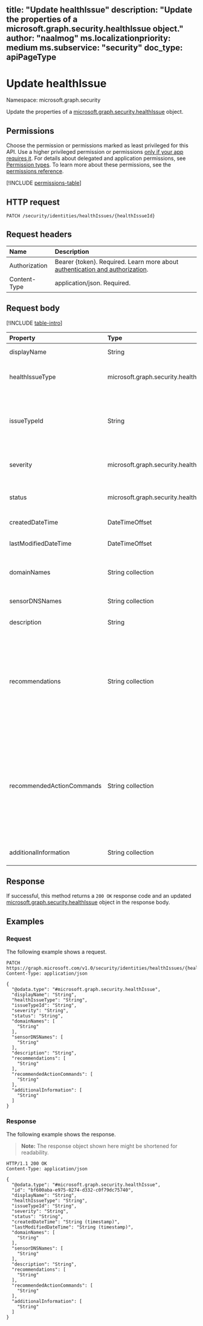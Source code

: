 title: "Update healthIssue"
description: "Update the properties of a microsoft.graph.security.healthIssue object."
author: "naalmog"
ms.localizationpriority: medium
ms.subservice: "security"
doc_type: apiPageType
---

# Update healthIssue

Namespace: microsoft.graph.security



Update the properties of a [microsoft.graph.security.healthIssue](../resources/security-healthissue.md) object.

## Permissions

Choose the permission or permissions marked as least privileged for this API. Use a higher privileged permission or permissions [only if your app requires it](/graph/permissions-overview#best-practices-for-using-microsoft-graph-permissions). For details about delegated and application permissions, see [Permission types](/graph/permissions-overview#permission-types). To learn more about these permissions, see the [permissions reference](/graph/permissions-reference).

<!-- {
  "blockType": "permissions",
  "name": "security-healthissue-update-permissions"
}
-->
[!INCLUDE [permissions-table](../includes/permissions/security-healthissue-update-permissions.md)]

## HTTP request

<!-- {
  "blockType": "ignored"
}
-->
``` http
PATCH /security/identities/healthIssues/{healthIssueId}
```

## Request headers

|Name|Description|
|:---|:---|
|Authorization|Bearer {token}. Required. Learn more about [authentication and authorization](/graph/auth/auth-concepts).|
|Content-Type|application/json. Required.|

## Request body

[!INCLUDE [table-intro](../../includes/update-property-table-intro.md)]


|Property|Type|Description|
|:---|:---|:---|
|displayName|String|The display name of the health issue. Required.|
|healthIssueType|microsoft.graph.security.healthIssueType|The type of the health issue. The possible values are: `sensor`, `global`, `unknownFutureValue`. Optional.|
|issueTypeId|String|The type identifier of the health issue. You can find a comprehensive list of all health issues and their identifiers at the following link: https://go.microsoft.com/fwlink/?linkid=2245397. Optional.|
|severity|microsoft.graph.security.healthIssueSeverity| The severity of the health issue. The possible values are: `low`, `medium`, `high`, `unknownFutureValue`. Optional.|
|status|microsoft.graph.security.healthIssueStatus|The status of the health issue. The possible values are: `open`, `closed`, `suppressed`, `unknownFutureValue`. Optional.|
|createdDateTime|DateTimeOffset|The date and time of when the health issue was generated.|
|lastModifiedDateTime|DateTimeOffset|The date and time of when the health issue was last updated. Required.|
|domainNames|String collection|List of the fully qualified domain name of the domains or the sensors the health issue is realated to. Optional.|
|sensorDNSNames|String collection|List of the dns names of the sensors the health issue is realated to. Optional.|
|description|String|More detailed information on the health issue. Required.|
|recommendations|String collection|This field contains a list of recommended actions that can be taken to resolve the issue. These actions may include instructions on how to investigate the issue further, and they are not limited to pre-written responses. The recommended actions are intended to provide guidance on how to address the issue effectively and efficiently. Required.|
|recommendedActionCommands|String collection|This field may contain a list of commands from the product's PowerShell Module that can be used to resolve the issue, if available. If there are no commands that can be used to solve the issue, the field will be left empty. The commands, if present, are intended to provide a quick and efficient way to address the issue. These commands will be executed in order for the single recommended fix. Required.|
|additionalInformation|String collection|Additional information on the issue, such as a list of items to fix. Required.|



## Response

If successful, this method returns a `200 OK` response code and an updated [microsoft.graph.security.healthIssue](../resources/security-healthissue.md) object in the response body.

## Examples

### Request

The following example shows a request.
<!-- {
  "blockType": "request",
  "name": "update_healthissue"
}
-->
``` http
PATCH https://graph.microsoft.com/v1.0/security/identities/healthIssues/{healthIssueId}
Content-Type: application/json

{
  "@odata.type": "#microsoft.graph.security.healthIssue",
  "displayName": "String",
  "healthIssueType": "String",
  "issueTypeId": "String",
  "severity": "String",
  "status": "String",
  "domainNames": [
    "String"
  ],
  "sensorDNSNames": [
    "String"
  ],
  "description": "String",
  "recommendations": [
    "String"
  ],
  "recommendedActionCommands": [
    "String"
  ],
  "additionalInformation": [
    "String"
  ]
}
```


### Response

The following example shows the response.
>**Note:** The response object shown here might be shortened for readability.
<!-- {
  "blockType": "response",
  "truncated": true
}
-->
``` http
HTTP/1.1 200 OK
Content-Type: application/json

{
  "@odata.type": "#microsoft.graph.security.healthIssue",
  "id": "bf600aba-e975-0274-d332-c0f79dc75740",
  "displayName": "String",
  "healthIssueType": "String",
  "issueTypeId": "String",
  "severity": "String",
  "status": "String",
  "createdDateTime": "String (timestamp)",
  "lastModifiedDateTime": "String (timestamp)",
  "domainNames": [
    "String"
  ],
  "sensorDNSNames": [
    "String"
  ],
  "description": "String",
  "recommendations": [
    "String"
  ],
  "recommendedActionCommands": [
    "String"
  ],
  "additionalInformation": [
    "String"
  ]
}
```